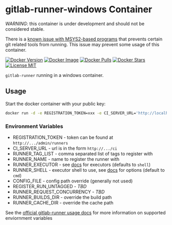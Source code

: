 # gitlab-runner-windows Container

_WARNING_: this container is under development and should not be considered stable.

There is a [known issue with MSYS2-based programs](https://github.com/docker/for-win/issues/262) that prevents certain git related tools from running. This issue may prevent some usage of this container.

[![Docker Version](https://images.microbadger.com/badges/version/patsissons/gitlab-runner-windows.svg)](https://microbadger.com/images/patsissons/gitlab-runner-windows) [![Docker Image](https://images.microbadger.com/badges/image/patsissons/gitlab-runner-windows.svg)](https://microbadger.com/images/patsissons/gitlab-runner-windows) [![Docker Pulls](https://img.shields.io/docker/pulls/patsissons/gitlab-runner-windows.svg)](https://hub.docker.com/r/patsissons/gitlab-runner-windows/) [![Docker Stars](https://img.shields.io/docker/stars/patsissons/gitlab-runner-windows.svg)](https://hub.docker.com/r/patsissons/gitlab-runner-windows/) [![License MIT](https://img.shields.io/badge/license-MIT-blue.svg)](https://opensource.org/licenses/MIT)

`gitlab-runner` running in a windows container.

## Usage

Start the docker container with your public key:

```sh
docker run -d -e REGISTRATION_TOKEN=xxx -e CI_SERVER_URL='http://localhost/ci' -e RUNNER_NAME=gitlab-agent-1 -e RUNNER_TAG_LIST='WINDOWS,DOCKER' patsissons/gitlab-runner-windows
```

### Environment Variables

* REGISTRATION_TOKEN - token can be found at `http://.../admin/runners`
* CI_SERVER_URL - url is in the form `http://.../ci`
* RUNNER_TAG_LIST - comma separated list of tags to register with
* RUNNER_NAME - name to register the runner with
* RUNNER_EXECUTOR - see [docs](https://gitlab.com/gitlab-org/gitlab-ci-multi-runner/blob/master/docs/executors/README.md) for executors (defaults to `shell`)
* RUNNER_SHELL - executor shell to use, see [docs](https://gitlab.com/gitlab-org/gitlab-ci-multi-runner/blob/master/docs/executors/shell.md) for options (default to `cmd`)
* CONFIG_FILE - config path override (generally not used)
* REGISTER_RUN_UNTAGGED - *TBD*
* RUNNER_REQUEST_CONCURRENCY - *TBD*
* RUNNER_BUILDS_DIR - override the build path
* RUNNER_CACHE_DIR - override the cache path

See the [official gitlab-runner usage docs](https://github.com/bobey/docker-gitlab-ci-runner/blob/master/README.md#usage) for more information on supported enviornment variables